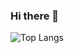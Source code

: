 ### Hi there 👋

![Top Langs](https://github-readme-stats.vercel.app/api/top-langs/?username=shanukun&layout=compact&hide=html)
